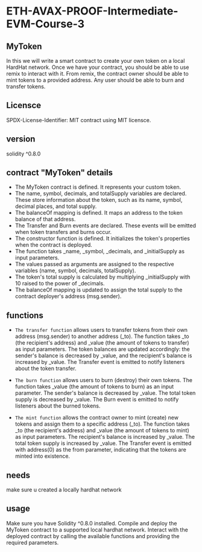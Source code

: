 # ETH-AVAX-PROOF-Intermediate-EVM-Course-3
## MyToken
In this we will write a smart contract to create your own token on a local HardHat network. Once we have your contract, you should be able to use remix to interact with it. From remix, the contract owner should be able to mint tokens to a provided address. Any user should be able to burn and transfer tokens.

## Licensce
SPDX-License-Identifier: MIT  contract using MIT licensce.
## version
solidity ^0.8.0

## contract "MyToken" details
 * The MyToken contract is defined. It represents your custom token.
 * The name, symbol, decimals, and totalSupply variables are declared. These store information about the token, such as its name, symbol, decimal places, and total supply.
 * The  balanceOf  mapping is defined. It maps an address to the token balance of that address.
 * The Transfer and Burn events are declared. These events will be emitted when token transfers and burns occur.
 * The constructor function is defined. It initializes the token's properties when the contract is deployed.
 * The function takes _name, _symbol, _decimals, and _initialSupply as input parameters.
 * The values passed as arguments are assigned to the respective variables (name, symbol, decimals, totalSupply).
 * The token's total supply is calculated by multiplying _initialSupply with 10 raised to the power of _decimals.
 * The balanceOf mapping is updated to assign the total supply to the contract deployer's address (msg.sender).

## functions
 * `The transfer function` allows users to transfer tokens from their own address (msg.sender) to another address (_to).
   The function takes _to (the recipient's address) and _value (the amount of tokens to transfer) as input parameters.
   The token balances are updated accordingly: the sender's balance is decreased by _value, and the recipient's balance is increased by _value.
   The Transfer event is emitted to notify listeners about the token transfer.

 * `The burn function` allows users to burn (destroy) their own tokens.
   The function takes _value (the amount of tokens to burn) as an input parameter.
   The sender's balance is decreased by _value.
   The total token supply is decreased by _value.
   The Burn event is emitted to notify listeners about the burned tokens.

 * `The mint function` allows the contract owner to mint (create) new tokens and assign them to a specific address (_to).
   The function takes _to (the recipient's address) and _value (the amount of tokens to mint) as input parameters.
   The recipient's balance is increased by _value.
   The total token supply is increased by _value.
   The Transfer event is emitted with address(0) as the from parameter, indicating that the tokens are minted into existence.

## needs
make sure u created a locally hardhat network

## usage
Make sure you have Solidity ^0.8.0 installed. Compile and deploy the MyToken contract to a supported local hardhat network. Interact with the deployed contract by calling the available functions and providing the required parameters.

